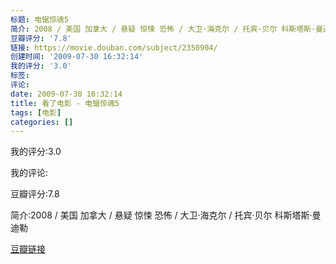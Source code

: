 ```yaml
---
标题: 电锯惊魂5
简介: 2008 / 美国 加拿大 / 悬疑 惊悚 恐怖 / 大卫·海克尔 / 托宾·贝尔 科斯塔斯·曼迪勒
豆瓣评分: '7.8'
链接: https://movie.douban.com/subject/2350904/
创建时间: '2009-07-30 16:32:14'
我的评分: '3.0'
标签:
评论:
date: 2009-07-30 16:32:14
title: 看了电影 - 电锯惊魂5
tags: [电影]
categories: []
---
```


我的评分:3.0

我的评论:

豆瓣评分:7.8

简介:2008 / 美国 加拿大 / 悬疑 惊悚 恐怖 / 大卫·海克尔 / 托宾·贝尔 科斯塔斯·曼迪勒

[豆瓣链接](https://movie.douban.com/subject/2350904/)

